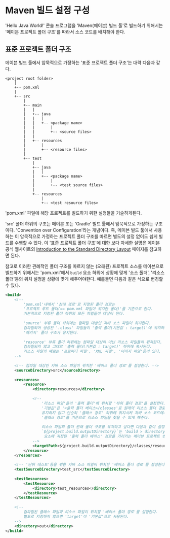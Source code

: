 # Maven 빌드 설정 구성
'Hello Java World!' 콘솔 프로그램을 'Maven(메이븐) 빌드 툴'로 빌드하기 위해서는 '메이븐 프로젝트 폴더 구조'를 따라서 소스 코드를 배치해야 한다.

## 표준 프로젝트 폴더 구조
메이븐 빌드 툴에서 암묵적으로 가정하는 '표준 프로젝트 폴더 구조'는 대략 다음과 같다.

```
<project root folder>
    |
    +-- pom.xml
    |
    +-- src
        |
        +-- main
        |   |
        |   +-- java
        |   |   |
        |   |   +-- <package name>
        |   |       |
        |   |       +-- <source files>
        |   |
        |   +-- resources
        |       |
        |       +-- <resource files>
        |
        +-- test
            |
            +-- java
            |   |
            |   +-- <package name>
            |       |
            |       +-- <test source files>
            |
            +-- resources
                |
                +-- <test resource files>
```

'pom.xml' 파일에 해당 프로젝트를 빌드하기 위한 설정들을 기술하게된다.

'src' 폴더 하위의 구조는 메이븐 또는 'Gradle' 빌드 툴에서 암묵적으로 가정하는 구조이다. 'Convention over Configuration'라는 개념이다.
즉, 메이븐 빌드 툴에서 사용하는 이 암묵적으로 가정하는 프로젝트 폴더 구조를 따르면 별도의 설정 없이도 쉽게 빌드를 수행할 수 있다. 이 '표준 프로젝트 폴더
구조'에 대한 보다 자세한 설명은 메이븐 공식 웹사이트의
[Introduction to the Standard Directory Layout](https://maven.apache.org/guides/introduction/introduction-to-the-standard-directory-layout.html)
페이지를 참고하면 된다.

참고로 이러한 관례적인 폴더 구조를 따르지 않는 (오래된) 프로젝트 소스를 메이븐으로 빌드하기 위해서는 'pom.xml'에서 `build` 요소 하위에 상황에 맞게
'소스 폴더', '리소스 폴더'등의 위치 설정을 상황에 맞게 해주어야한다. 예를들면 다음과 같은 식으로 변경할 수 있다.

```xml
<build>
    <!--
        'pom.xml'내에서 '상대 경로'로 지정된 폴더 경로는
        '프로젝트 루트 폴더(== pom.xml 파일이 위치한 폴더)'를 기준으로 한다.
        기본적으로 지정된 폴더 하위의 모든 파일들이 대상이 된다.
        
        'source' 부류 폴더 하위에는 컴파일 대상인 자바 소스 파일이 위치한다.
        컴파일되어 생성된 '.class' 파일들이 '출력 폴더(기본값 : target)'에 위치하게된다.
        '패키지' 폴더 구조가 유지된다.
        
        'resource' 부류 폴더 하위에는 컴파일 대상이 아닌 리소스 파일들이 위치한다.
        컴파일되지 않고 그대로 '출력 폴더(기본값 : target)' 하위에 복사된다.
        리소스 파일의 예로는 '프로퍼티 파일', 'XML 파일', '이미지 파일'등이 있다.
    -->
    
    <!-- 컴파일 대상인 자바 소스 파일이 위치한 '베이스 폴더 경로'를 설정한다. -->
    <sourceDirectory>src</sourceDirectory>
    
    <resources>
        <resource>
            <directory>resources</directory>
            
            <!--
                '리소스 파일'들이 '출력 폴더'에 위치할 '하위 폴더 경로'를 설정한다.
                '기본값'은 '<출력 폴더 베이스>/classes'로 원래의 리소스 폴더 경로를
                유지하지 않고 단순히 '클래스 경로' 하위에 위치시켜 자바 소스 코드에서
                '클래스 경로'를 기준으로 리소스 파일을 찾을 수 있게 해준다.
                
                리소스 파일의 폴더 원래 폴더 구조를 유지하고 싶다면 다음과 같이 설정한다.
                `${project.build.outputDirectory}`는 'build > directory'
                 요소에 지정된 '출력 폴더 베이스' 경로를 가리키는 메이븐 프로젝트 변수이다.
            -->
            <targetPath>${project.build.outputDirectory}/classes/resources</targetPath>
        </resource>
    </resources>
    
    <!-- '단위 테스트'등을 위한 자바 소스 파일이 위치한 '베이스 폴더 경로'를 설정한다. -->
    <testSourceDirectory>test_src</testSourceDirectory>
    
    <testResources>
        <testResource>
            <directory>test_resources</directory>
        </testResource>
    </testResources>
    
    <!--
        컴파일된 클래스 파일과 리소스 파일이 위치할 '베이스 폴더 경로'를 설정한다.
        별도로 지정하지 않으면 'target'이 '기본값'으로 사용된다.
    -->
    <directory>out</directory>
</build>
```
